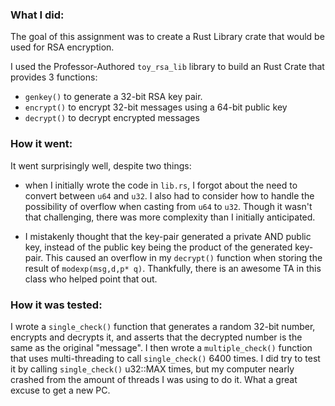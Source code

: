 ### What I did:

The goal of this assignment was to create a Rust Library crate that would be used for RSA encryption.

I used the Professor-Authored `toy_rsa_lib` library to build an Rust Crate that provides 3 functions:
- `genkey()` to generate a 32-bit RSA key pair.
- `encrypt()` to encrypt 32-bit messages using a 64-bit public key
- `decrypt()` to decrypt encrypted messages

### How it went:

It went surprisingly well, despite two things:

- when I initially wrote the code in `lib.rs`, I forgot about the need to convert between `u64` and `u32`. I also had to consider how to handle the possibility of overflow
  when casting from `u64` to `u32`. Though it wasn't that challenging, there was more complexity than I initially anticipated.

- I mistakenly thought that the key-pair generated a private AND public key, instead of the public key being the product of the generated key-pair. This caused
  an overflow in my `decrypt()` function when storing the result of `modexp(msg,d,p* q)`. Thankfully, there is an awesome TA in this class who helped point that out.

### How it was tested:
 
I wrote a `single_check()` function that generates a random 32-bit number, encrypts and decrypts it, and asserts that the decrypted number is the same as the original "message".
I then wrote a `multiple_check()` function that uses multi-threading to call `single_check()` 6400 times. I did try to test it by calling `single_check()` u32::MAX times, 
but my computer nearly crashed from the amount of threads I was using to do it. What a great excuse to get a new PC.
